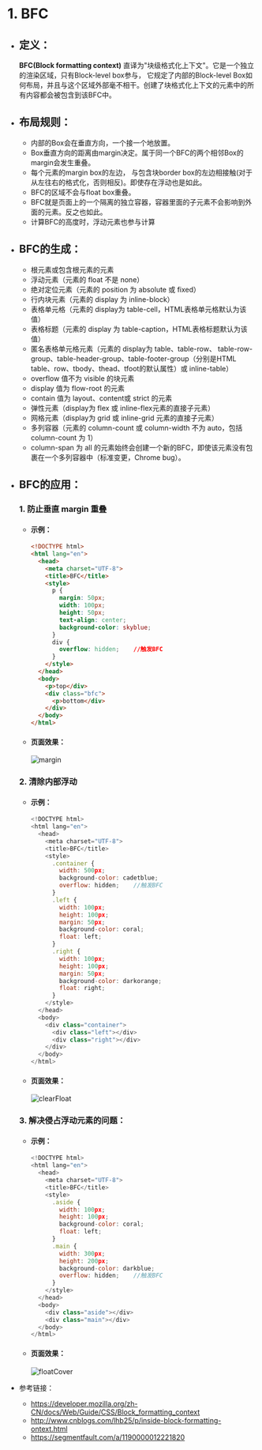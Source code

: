 # 1. BFC
  * ## 定义：
    **BFC(Block formatting context)** 直译为"块级格式化上下文"。它是一个独立的渲染区域，只有Block-level box参与， 它规定了内部的Block-level Box如何布局，并且与这个区域外部毫不相干。创建了块格式化上下文的元素中的所有内容都会被包含到该BFC中。

  * ## 布局规则：
    - 内部的Box会在垂直方向，一个接一个地放置。
    - Box垂直方向的距离由margin决定。属于同一个BFC的两个相邻Box的margin会发生重叠。
    - 每个元素的margin box的左边， 与包含块border box的左边相接触(对于从左往右的格式化，否则相反)。即使存在浮动也是如此。
    - BFC的区域不会与float box重叠。
    - BFC就是页面上的一个隔离的独立容器，容器里面的子元素不会影响到外面的元素。反之也如此。
    - 计算BFC的高度时，浮动元素也参与计算

  * ## BFC的生成：
    - 根元素或包含根元素的元素
    - 浮动元素（元素的 float 不是 none）
    - 绝对定位元素（元素的 position 为 absolute 或 fixed）
    - 行内块元素（元素的 display 为 inline-block）
    - 表格单元格（元素的 display为 table-cell，HTML表格单元格默认为该值）
    - 表格标题（元素的 display 为 table-caption，HTML表格标题默认为该值）
    - 匿名表格单元格元素（元素的 display为 table、table-row、 table-row-group、table-header-group、table-footer-group（分别是HTML table、row、tbody、thead、tfoot的默认属性）或 inline-table）
    - overflow 值不为 visible 的块元素
    - display 值为 flow-root 的元素
    - contain 值为 layout、content或 strict 的元素
    - 弹性元素（display为 flex 或 inline-flex元素的直接子元素）
    - 网格元素（display为 grid 或 inline-grid 元素的直接子元素）
    - 多列容器（元素的 column-count 或 column-width 不为 auto，包括 column-count 为 1）
    - column-span 为 all 的元素始终会创建一个新的BFC，即使该元素没有包裹在一个多列容器中（标准变更，Chrome bug）。

  * ## BFC的应用：
    ### 1. 防止垂直 margin 重叠
      * #### 示例：
        ```html
        <!DOCTYPE html>
        <html lang="en">
          <head>
            <meta charset="UTF-8">
            <title>BFC</title>
            <style>
              p {
                margin: 50px;
                width: 100px;
                height: 50px;
                text-align: center;
                background-color: skyblue;
              }
              div {
                overflow: hidden;    //触发BFC
              }
            </style>
          </head>
          <body>
            <p>top</div>
            <div class="bfc">
              <p>bottom</div>
            </div>
          </body>
        </html>
        ```
      * #### 页面效果：
        ![margin](./imgs/margin.png)

    ### 2. 清除内部浮动
      * #### 示例：
        ```javascript
        <!DOCTYPE html>
        <html lang="en">
          <head>
            <meta charset="UTF-8">
            <title>BFC</title>
            <style>
              .container {
                width: 500px;
                background-color: cadetblue;
                overflow: hidden;    //触发BFC
              }
              .left {
                width: 100px;
                height: 100px;
                margin: 50px;
                background-color: coral;
                float: left;
              }
              .right {
                width: 100px;
                height: 100px;
                margin: 50px;
                background-color: darkorange;
                float: right;
              }
            </style>
          </head>
          <body>
            <div class="container">
              <div class="left"></div>
              <div class="right"></div>
            </div>
          </body>
        </html>
        ```
      * #### 页面效果：
        ![clearFloat](./imgs/clearFloat.png)

    ### 3. 解决侵占浮动元素的问题：
      * #### 示例：
        ```javascript
        <!DOCTYPE html>
        <html lang="en">
          <head>
            <meta charset="UTF-8">
            <title>BFC</title>
            <style>
              .aside {
                width: 100px;
                height: 100px;
                background-color: coral;
                float: left;
              }
              .main {
                width: 300px;
                height: 200px;
                background-color: darkblue;
                overflow: hidden;    //触发BFC
              }
            </style>
          </head>
          <body>
            <div class="aside"></div>
            <div class="main"></div>
          </body>
        </html>
        ```
      
      * #### 页面效果：
        ![floatCover](./imgs/floatCover.png)

  * 参考链接：
    - https://developer.mozilla.org/zh-CN/docs/Web/Guide/CSS/Block_formatting_context
    - http://www.cnblogs.com/lhb25/p/inside-block-formatting-ontext.html
    - https://segmentfault.com/a/1190000012221820